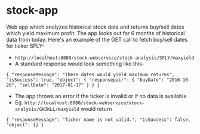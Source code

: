 # stock-app
Web app which analyzes historical stock data and returns buy/sell dates which yield maximum profit. The app looks out for 6 months of historical data from today.
Here's an example of the GET call to fetch buy/sell dates for ticker SFLY-
- `http://localhost:8080/stock-webservice/stock-analysis/SFLY/maxyield`
- A standard response would look something like this- 

`{
  "responseMessage": "These dates would yield maximum returns",
	"isSuccess": true,
  "object": {
    "responsepair": {
      "buyDate": "2016-10-26",
      "sellDate": "2017-01-17"
    }
  }
}`

- The app throws an error if the ticker is invalid or if no data is available.
- Eg. `http://localhost:8080/stock-webservice/stock-analysis/GHJKLL/maxyield` would return 

`{
  "responseMessage": "Ticker name is not valid.",
  "isSuccess": false,
  "object": {}
}`
